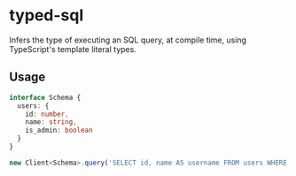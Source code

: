# typed-sql

Infers the type of executing an SQL query, at compile time, using TypeScript's template literal types.

## Usage

```ts
interface Schema {
  users: {
    id: number,
    name: string,
    is_admin: boolean
  }
}

new Client<Schema>.query('SELECT id, name AS username FROM users WHERE is_admin = true') // QueryResult<{ id: number, name: string }>
```
